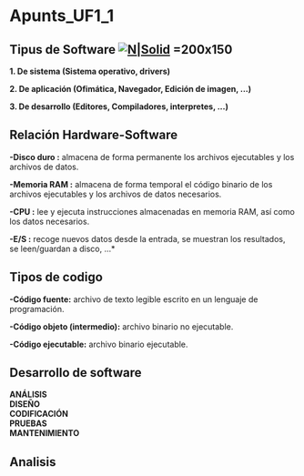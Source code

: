 # Apunts_UF1_1
## Tipus de Software [![N|Solid](https://i.blogs.es/852403/win10/450_1000.jpg)](https://www.xataka.com/aplicaciones/windows-10-mejoras-iterativas-cuatro-anos-despues-mejor-windows-que-nunca-no-perfecto) =200x150
 **1. De sistema (Sistema operativo, drivers)**
 
 **2. De aplicación (Ofimática, Navegador, Edición de imagen, ...)**
 
 **3. De desarrollo (Editores, Compiladores, interpretes, ...)**  

## Relación Hardware-Software

**-Disco duro :** almacena de forma permanente los archivos ejecutables y los archivos de datos.

**-Memoria RAM :** almacena de forma temporal el código binario de los archivos ejecutables y los archivos de datos necesarios.

**-CPU :** lee y ejecuta instrucciones almacenadas en memoria RAM, así como los datos necesarios.

**-E/S :** recoge nuevos datos desde la entrada, se muestran los resultados, se leen/guardan a disco, ...*

## Tipos de codigo
  
 **-Código fuente:** archivo de texto legible escrito en un lenguaje de programación.
 
 **-Código objeto (intermedio):** archivo binario no ejecutable.
   
 **-Código ejecutable:** archivo binario ejecutable.

## Desarrollo de software
   **ANÁLISIS**  
   **DISEÑO**  
   **CODIFICACIÓN**  
   **PRUEBAS**  
   **MANTENIMIENTO**  
## Analisis


   


